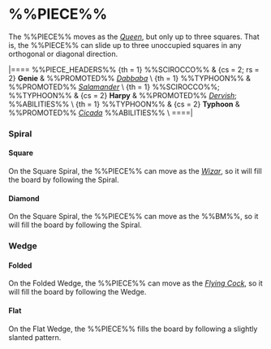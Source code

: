 # %%PIECE%%

The %%PIECE%% moves as the [*Queen*](queen.html), but only up
to three squares. That is, the %%PIECE%% can slide up to three
unoccupied squares in any orthogonal or diagonal direction.

|====
%%PIECE_HEADERS%%
  {th = 1}  %%SCIROCCO%%
& {cs = 2; rs = 2}  **Genie**
&           %%PROMOTED%% [*Dabbaba*](dabbaba.html) \\
  {th = 1}  %%TYPHOON%%
&           %%PROMOTED%% [*Salamander*](king.html?piece=salamander) \\
  {th = 1}  %%SCIROCCO%%; %%TYPHOON%%
& {cs = 2}  **Harpy**
&           %%PROMOTED%% [*Dervish*](alibaba.html?piece=dervish);
            %%ABILITIES%% \\
  {th = 1}  %%TYPHOON%%
& {cs = 2}  **Typhoon**
&           %%PROMOTED%% [*Cicada*](king.html?piece=cicada)
            %%ABILITIES%% \\
====|

### Spiral

#### Square

On the Square Spiral, the %%PIECE%% can move as the [*Wizar*](wizar.html),
so it will fill the board by following the Spiral.

#### Diamond

On the Square Spiral, the %%PIECE%% can move as the %%BM%%,
so it will fill the board by following the Spiral.

### Wedge

#### Folded

On the Folded Wedge, the %%PIECE%% can move as the
[*Flying Cock*](flying_cock.html),
so it will fill the board by following the Wedge.

#### Flat

On the Flat Wedge, the %%PIECE%% fills the board by following
a slightly slanted pattern.
